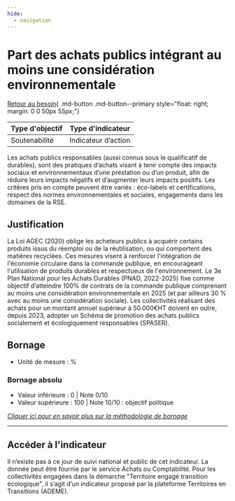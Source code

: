 ```yaml
---
hide:
  - navigation
---
```


# Part des achats publics intégrant au moins une considération environnementale

[Retour au besoin](https://konsilion.github.io/diag360/pages/besoins/bi1){ .md-button .md-button--primary style="float: right; margin: 0 0 50px 55px;"}

|Type d'objectif|Type d'indicateur|
|--|--|
|Soutenabilité|Indicateur d’action|

Les achats publics responsables (aussi connus sous le qualificatif de durables), sont des pratiques d’achats visant à tenir compte des impacts sociaux et environnementaux d’une prestation ou d’un produit, afin de réduire leurs impacts négatifs et d’augmenter leurs impacts positifs. Les critères pris en compte peuvent être variés : éco-labels et certifications, respect des normes environnementales et sociales, engagements dans les domaines de la RSE.

## Justification

La Loi AGEC (2020) oblige les acheteurs publics à acquérir certains produits issus du réemploi ou de la réutilisation, ou qui comportent des matières recyclées. Ces mesures visent à renforcer l'intégration de l'économie circulaire dans la commande publique, en encourageant l'utilisation de produits durables et respectueux de l'environnement. 
Le 3e Plan National pour les Achats Durables (PNAD, 2022-2025) fixe comme objectif d’atteindre 100% de contrats de la commande publique comprenant au moins une considération environnementale en 2025 (et par ailleurs 30 % avec au moins une considération sociale). 
Les collectivités réalisant des achats pour un montant annuel supérieur à 50.000€HT doivent en outre, depuis 2023, adopter un Schéma de promotion des achats publics socialement et écologiquement responsables (SPASER). 

## Bornage

* Unité de mesure : %

### Bornage absolu

* Valeur inférieure : 0 | Note 0/10
* Valeur supérieure : 100 | Note 10/10 : objectif politique
  
*[Cliquer ici pour en savoir plus sur la méthodologie de bornage](https://konsilion.github.io/diag360/pages/indicateurs/methode_bornage)*

---

## Accéder à l'indicateur

Il n’existe pas à ce jour de suivi national et public de cet indicateur. La donnée peut être fournie par le service Achats ou Comptabilité. 
Pour les collectivités engagées dans la démarche "Territoire engagé transition écologique", il s’agit d’un indicateur proposé par la plateforme Territoires en Transitions (ADEME).
